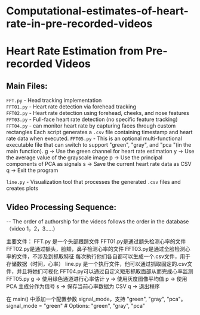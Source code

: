 # Computational-estimates-of-heart-rate-in-pre-recorded-videos

# Heart Rate Estimation from Pre-recorded Videos

## Main Files:

`FFT.py` - Head tracking implementation  
`FFT01.py` - Heart rate detection via forehead tracking  
`FFT02.py` - Heart rate detection using forehead, cheeks, and nose features  
`FFT03.py` - Full-face heart rate detection (no specific feature tracking)  
`FFT04.py` -  can monitor heart rate by capturing faces through custom rectangles
Each script generates a `.csv` file containing timestamp and heart rate data when executed.
`FFT05.py` - This is an optional multi-functional executable file that can switch to support "green", "gray", and "pca "(in the main function). g → Use the green channel for heart rate estimation 
y → Use the average value of the grayscale image 
p → Use the principal components of PCA as signals 
s → Save the current heart rate data as CSV 
q → Exit the program

`line.py` - Visualization tool that processes the generated `.csv` files and creates plots

## Video Processing Sequence:
-- The order of authorship for the videos follows the order in the database（video 1，2，3.....）





主要文件：
FFT.py 是一个头部跟踪文件
FFT01.py是通过额头检测心率的文件
FFT02.py是通过额头，脸颊，鼻子检测心率的文件
FFT03.py是通过全脸检测心率的文件，不涉及到抓取特征
每次执行他们各自都可以生成一个.csv文件，用于存储数据（时间，心率）
line.py 是一个执行文件，他可以通过抓取固定的.csv文件，并且将她们可视化
FFT04.py可以通过自定义矩形抓取面部从而完成心率监测
FFT05.py
g → 使用绿色通道进行心率估计
y → 使用灰度图像平均值
p → 使用 PCA 主成分作为信号
s → 保存当前心率数据为 CSV
q → 退出程序

在 main() 中添加一个配置参数 signal_mode，支持 "green", "gray", "pca"。
signal_mode = "green"  # Options: "green", "gray", "pca"
